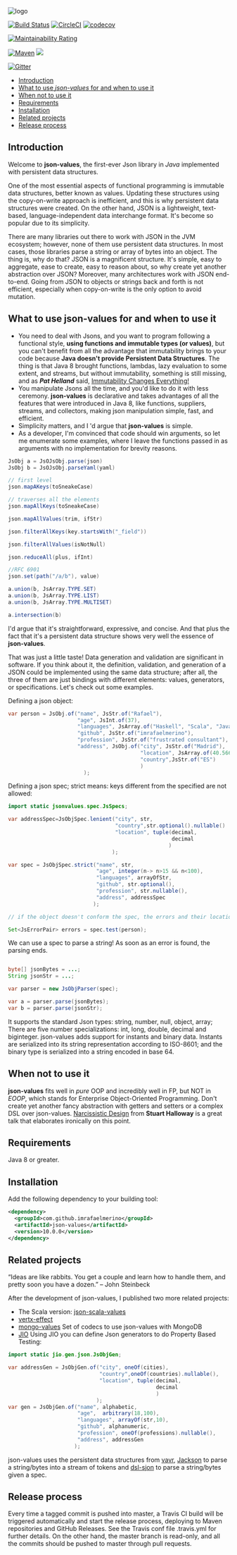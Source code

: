 <img src="./logo/package_twitter_if9bsyj4/color1/full/coverphoto/color1-white_logo_dark_background.png" alt="logo"/>

[![Build Status](https://app.travis-ci.com/imrafaelmerino/json-values.svg?branch=master)](https://app.travis-ci.com/imrafaelmerino/json-values)
[![CircleCI](https://circleci.com/gh/imrafaelmerino/json-values/tree/master.svg?style=svg)](https://circleci.com/gh/imrafaelmerino/json-values/tree/master)
[![codecov](https://codecov.io/gh/imrafaelmerino/json-values/branch/master/graph/badge.svg)](https://codecov.io/gh/imrafaelmerino/json-values)

[![Maintainability Rating](https://sonarcloud.io/api/project_badges/measure?project=imrafaelmerino_json-values&metric=sqale_rating)](https://sonarcloud.io/dashboard?id=imrafaelmerino_json-values)

[![Maven](https://img.shields.io/maven-central/v/com.github.imrafaelmerino/json-values/10.0.0)](https://search.maven.org/artifact/com.github.imrafaelmerino/json-values/10.0.0/jar)
[![](https://jitpack.io/v/imrafaelmerino/json-values.svg)](https://jitpack.io/#imrafaelmerino/json-values)

[![Gitter](https://badges.gitter.im/json-values/community.svg)](https://gitter.im/json-values/community?utm_source=badge&utm_medium=badge&utm_campaign=pr-badge)

- [Introduction](#introduction)
- [What to use _json-values_ for and when to use it](#whatfor)
- [When not to use it](#notwhatfor)
- [Requirements](#requirements)
- [Installation](#installation)
- [Related projects](#rp)
- [Release process](#release)

## <a name="introduction"><a/> Introduction
Welcome to **json-values**, the first-ever Json library in _Java_ implemented with persistent data structures.

One of the most essential aspects of functional programming is immutable data structures, better known as values. Updating these structures using the copy-on-write approach is inefficient, and this is why persistent
data structures were created. On the other hand, JSON is a lightweight, text-based, language-independent data interchange format. It's become so popular due to its simplicity.

There are many libraries out there to work with JSON in the JVM ecosystem; however, none of them use persistent data structures. In most cases, those libraries parse a string or array of bytes into an object. The thing is, why do that? JSON is a magnificent structure.
It's simple, easy to aggregate, ease to create, easy to reason about, so why create yet another abstraction over JSON? Moreover, many architectures work with JSON end-to-end. Going from JSON to objects or strings back and forth is not
efficient, especially when copy-on-write is the only option to avoid mutation.

## <a name="whatfor"><a/> What to use json-values for and when to use it
* You need to deal with Jsons, and you want to program following a functional style, **using functions and immutable types (or values)**,
but you can't benefit from all the advantage that immutability brings to your code because **Java doesn't provide Persistent Data Structures**.
The thing is that Java 8 brought functions, lambdas, lazy evaluation to some extent, and streams, but without immutability,
something is still missing, and as _**Pat Helland**_ said, [Immutability Changes Everything!](http://cidrdb.org/cidr2015/Papers/CIDR15_Paper16.pdf)
* You manipulate Jsons all the time, and you'd like to do it with less ceremony. **json-values** is declarative and takes advantages of all the features that were introduced
in Java 8, like functions, suppliers, streams, and collectors, making json manipulation simple, fast, and efficient.
* Simplicity matters, and I 'd argue that **json-values** is simple.
* As a developer, I'm convinced that code should win arguments, so let me enumerate some examples, where I
leave the functions passed in as arguments with no implementation for brevity reasons. 

```java
JsObj a = JsOJsObj.parse(json)
JsObj b = JsOJsObj.parseYaml(yaml)

// first level        
json.mapAKeys(toSneakeCase)

// traverses all the elements       
json.mapAllKeys(toSneakeCase)

json.mapAllValues(trim, ifStr)

json.filterAllKeys(key.startsWith("_field"))

json.filterAllValues(isNotNull)

json.reduceAll(plus, ifInt)

//RFC 6901
json.set(path("/a/b"), value)

a.union(b, JsArray.TYPE.SET)
a.union(b, JsArray.TYPE.LIST)
a.union(b, JsArray.TYPE.MULTISET)

a.intersection(b)
```
I'd argue that it's straightforward, expressive, and concise. And that plus the fact that it's a persistent
data structure shows very well the essence of **json-values**.

That was just a little taste! Data generation and validation are significant in software.
If you think about it, the definition, validation, and generation of a JSON could be
implemented using the same data structure; after all, the three of them are just bindings with different
elements: values, generators, or specifications. Let's check out some examples.

Defining a json object:

```java
var person = JsObj.of("name", JsStr.of("Rafael"),
                      "age", JsInt.of(37),
                      "languages", JsArray.of("Haskell", "Scala", "Java", "Clojure")
                      "github", JsStr.of("imrafaelmerino"),
                      "profession", JsStr.of("frustrated consultant"),
                      "address", JsObj.of("city", JsStr.of("Madrid"),
                                          "location", JsArray.of(40.566, 87.987),
                                          "country",JsStr.of("ES")
                                          )
                        );

```

Defining a json spec; strict means: keys different from the specified are not allowed:

```java
import static jsonvalues.spec.JsSpecs;

var addressSpec=JsObjSpec.lenient("city", str,
                                  "country",str.optional().nullable()
                                  "location", tuple(decimal,
                                                    decimal
                                                   )
                                 );

var spec = JsObjSpec.strict("name", str,
                            "age", integer(n-> n>15 && n<100),
                            "languages", arrayOfStr,
                            "github", str.optional(),
                            "profession", str.nullable(),
                            "address", addressSpec
                           );

// if the object doesn't conform the spec, the errors and their locations are returned in a set

Set<JsErrorPair> errors = spec.test(person);

```

We can use a spec to parse a string! As soon as an error is found, the parsing ends.

```java

byte[] jsonBytes = ...;
String jsonStr = ...;

var parser = new JsObjParser(spec);

var a = parser.parse(jsonBytes);
var b = parser.parse(jsonStr);

```

It supports the standard Json types: string, number, null, object, array; There are five number specializations:
int, long, double, decimal and biginteger. json-values adds support for instants and binary data. Instants 
are serialized into its string representation according to ISO-8601; and the binary type is serialized into a 
string encoded in base 64.

## <a name="notwhatfor"><a/> When not to use it
**json-values** fits well in _pure_ OOP and incredibly well in FP, but NOT in _EOOP_, which stands for
Enterprise Object-Oriented Programming. Don't create yet another fancy abstraction with getters and setters
or a complex DSL over json-values. [Narcissistic Design](https://www.youtube.com/watch?v=LEZv-kQUSi4) from **Stuart Halloway** is a
great talk that elaborates ironically on this point.
## <a name="requirements"><a/> Requirements
Java 8 or greater.
## <a name="installation"><a/> Installation
Add the following dependency to your building tool:

```xml
<dependency>
  <groupId>com.github.imrafaelmerino</groupId>
  <artifactId>json-values</artifactId>
  <version>10.0.0</version>
</dependency>
```

## <a name="rp"><a/> Related projects
“Ideas are like rabbits. You get a couple and learn how to handle them, and pretty soon you have a dozen.” – John Steinbeck

After the development of json-values, I published two more related projects:
* The Scala version: [json-scala-values](https://github.com/imrafaelmerino/json-scala-values)
* [vertx-effect](https://github.com/imrafaelmerino/vertx-effect) 
* [mongo-values](https://github.com/imrafaelmerino/mongo-values) Set of codecs to use json-values with MongoDB
* [JIO](https://github.com/imrafaelmerino/JIO) Using JIO you can define Json generators to do Property Based Testing:

```java
import static jio.gen.json.JsObjGen;

var addressGen = JsObjGen.of("city", oneOf(cities),
                             "country",oneOf(countries).nullable(),
                             "location", tuple(decimal,
                                               decimal
                                               )
                            );
var gen = JsObjGen.of("name", alphabetic,
                      "age",  arbitrary(18,100),
                      "languages", arrayOf(str,10),
                      "github", alphanumeric,
                      "profession", oneOf(professions).nullable(),
                      "address", addressGen
                     );
```

json-values uses the persistent data structures from [vavr](https://www.vavr.io/), [Jackson](https://github.com/FasterXML/jackson) to parse a string/bytes into
a stream of tokens and [dsl-sjon](https://github.com/ngs-doo/dsl-json) to parse a string/bytes given a spec.

## <a name="release"><a/> Release process
Every time a tagged commit is pushed into master, a Travis CI build will be triggered automatically and start the release process,
deploying to Maven repositories and GitHub Releases. See the Travis conf file .travis.yml for
further details. On the other hand, the master branch is read-only, and all the commits should be pushed to
master through pull requests. 
